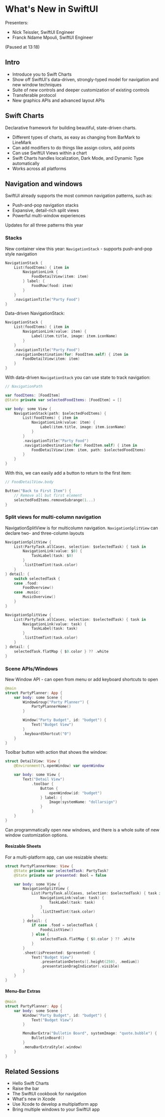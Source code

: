 # What's New in SwiftUI

Presenters: 
- Nick Teissler, SwiftUI Engineer
- Franck Ndame Mpouli, SwiftUI Engineer

(Paused at 13:18)

## Intro

- Introduce you to Swift Charts
- Show off SwiftUI's data-driven, strongly-typed model for navigation and new window techniques
- Suite of new controls and deeper customization of existing controls
- Transferable protocol
- New graphics APIs and advanced layout APIs

## Swift Charts

Declarative framework for building beautiful, state-driven charts.

- Different types of charts, as easy as changing from BarMark to LineMark
- Can add modifiers to do things like assign colors, add points
- Can use SwiftUI Views within a chart
- Swift Charts handles localization, Dark Mode, and Dynamic Type automatically
- Works across all platforms

## Navigation and windows

SwiftUI already supports the most common navigation patterns, such as:
- Push-and-pop navigation stacks
- Expansive, detail-rich split views
- Powerful multi-window experiences

Updates for all three patterns this year

### Stacks

New container view this year: `NavigationStack` - supports push-and-pop style navigation

```swift
NavigationStack {
    List(foodItems) { item in
        NavigationLink {
            FoodDetailView(item: item)
        } label: {
            FoodRow(food: item)
        }
    }
    .navigationTitle("Party Food")
}
```

Data-driven NavigationStack:

```swift
NavigationStack {
    List(foodItems) { item in
        NavigationLink(value: item) {
            Label(item.title, image: item.iconName)
        }
    }
    .navigationTitle("Party Food")
    .navigationDestination(for: FoodItem.self) { item in
        FoodDetailView(item: item)
    }
}
```

With data-driven `NavigationStack` you can use state to track navigation:

```swift
// NavigationPath

var foodItems: [FoodItem]
@State private var selectedFoodItems: [FoodItem] = []

var body: some View {
    NavigationStack(path: $selectedFodItems) {
        List(foodItems) { item in
            NavigationLink(value: item) {
                Label(item.title, image: item.iconName)
            }
        }
        .navigationTitle("Party Food")
        .navigationDestination(for: FoodItem.self) { item in
            FoodDetailView(item: item, path: $selectedFoodItems)
        }
    }
}
```

With this, we can easily add a button to return to the first item:

```swift
// FoodDetailView.body

Button("Back to First Item") {
    // Remove all but first element
    selectedFodItems.removeSubrange(1...)
}
```

### Split views for multi-column navigation

NavigationSplitView is for multicolumn navigation. `NavigationSplitView` can declare two- and three-column layouts

```swift
NavigationSplitView {
    List(PartyTask.allCases, selection: $selectedTask) { task in
        NavigationLink(value: $0) {
            TaskLabel(task: $0)
        }
        .listItemTint(task.color)
    }
} detail: {
    switch selectedTask {
    case .food:
        FoodOverview()
    case .music:
        MusicOverview()
    }
}
```

```swift
NavigationSplitView {
    List(PartyTask.allCases, selection: $selectedTask) { task in
        NavigationLink(value: task) {
            TaskLabel(task: task)
        }
        .listItemTint(task.color)
    }
} detail: {
    selectedTask.flatMap { $0.color } ?? .white
}
```

### Scene APIs/Windows

New Window API - can open from menu or add keyboard shortcuts to open

```swift
@main
struct PartyPlanner: App {
    var body: some Scene {
        WindowGroup("Party Planner") {
            PartyPlannerHome()
        }

        Window("Party Budget", id: "budget") {
            Text("Budget View")
        }
        .keyboardShortcut("0")
    }
}
```

Toolbar button with action that shows the window:

```swift
struct DetailView: View {
    @Environment(\.openWindow) var openWindow

    var body: some View {
        Text("Detail View")
            .toolbar {
                Button {
                    openWindow(id: "budget")
                } label: {
                    Image(systemName: "dollarsign")
                }
            }
    }
}
```

Can programmatically open new windows, and there is a whole suite of new window customization options.

#### Resizable Sheets

For a multi-platform app, can use resizable sheets:

```swift
struct PartyPlannerHome: View {
    @State private var selectedTask: PartyTask?
    @State private var presented: Bool = false

    var body: some View {
        NavigationSplitView {
            List(PartyTask.allCases, selection: $selectedTask) { task in
                NavigationLink(value: task) {
                    TaskLabel(task: task)
                }
                .listItemTint(task.color)
            }
        } detail: {
            if case .food = selectedTask {
                FoodsListView()
            } else {
                selectedTask.flatMap { $0.color } ?? .white
            }
        }
        .sheet(isPresented: $presented) {
            Text("Budget View")
                .presentationDetents([.height(250), .medium])
                .presentationDragIndicator(.visible)
        }
    }
}
```

#### Menu-Bar Extras

```swift
@main
struct PartyPlanner: App {
    var body: some Scene {
        Window("Party Budget", id: "budget") {
            Text("Budget View")
        }

        MenuBarExtra("Bulletin Board", systemImage: "quote.bubble") {
            BulletinBoard()
        }
        .menuBarExtraStyle(.window)
    }
}
```

## Related Sessions

- Hello Swift Charts
- Raise the bar
- The SwiftUI cookbook for navigation
- What's new in Xcode
- Use Xcode to develop a multiplatform app
- Bring multiple windows to your SwiftUI app
